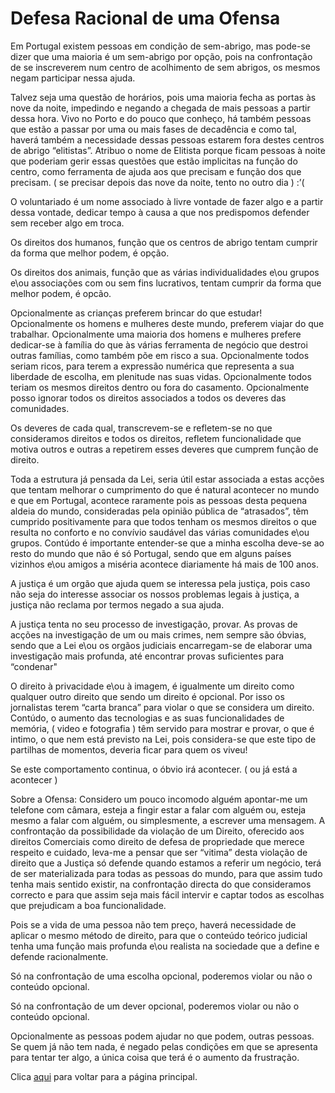 # Defesa Racional de uma Ofensa

Em Portugal existem pessoas em condição de sem-abrigo, mas pode-se dizer que uma maioria é um sem-abrigo por opção, pois na confrontação de se inscreverem num centro de acolhimento de sem abrigos, os mesmos negam participar nessa ajuda.

Talvez seja uma questão de horários, pois uma maioria fecha as portas às nove da noite, impedindo e negando a chegada de mais pessoas a partir dessa hora. Vivo no Porto e do pouco que conheço, há também pessoas que estão a passar por uma ou mais fases de decadência e como tal, haverá também a necessidade dessas pessoas estarem fora destes centros de abrigo “elitistas”. Atribuo o nome de Elitista porque ficam pessoas à noite que poderiam gerir essas questões que estão implicitas na função do centro, como ferramenta de ajuda aos que precisam e função dos que precisam. ( se precisar depois das nove da noite, tento no outro dia ) :’(

O voluntariado é um nome associado à livre vontade de fazer algo e a partir dessa vontade, dedicar tempo à causa a que nos predispomos defender sem receber algo em troca.

Os direitos dos humanos, função que os centros de abrigo tentam cumprir da forma que melhor podem, é opção.

Os direitos dos animais, função que as várias individualidades e\ou grupos e\ou associações com ou sem fins lucrativos, tentam cumprir da forma que melhor podem, é opcão.

Opcionalmente as crianças preferem brincar do que estudar! Opcionalmente os homens e mulheres deste mundo, preferem viajar do que trabalhar. Opcionalmente uma maioria dos homens e mulheres prefere dedicar-se à família do que às várias ferramenta de negócio que destroi outras famílias, como também põe em risco a sua. Opcionalmente todos seriam ricos, para terem a expressão numérica que representa a sua liberdade de escolha, em plenitude nas suas vidas. Opcionalmente todos teriam os mesmos direitos dentro ou fora do casamento. Opcionalmente posso ignorar todos os direitos associados a todos os deveres das comunidades.

Os deveres de cada qual, transcrevem-se e refletem-se no que consideramos direitos e todos os direitos, refletem funcionalidade que motiva outros e outras a repetirem esses deveres que cumprem função de direito.

Toda a estrutura já pensada da Lei, seria útil estar associada a estas acções que tentam melhorar o cumprimento do que é natural acontecer no mundo e que em Portugal, acontece raramente pois as pessoas desta pequena aldeia do mundo, consideradas pela opinião pública de “atrasados”, tẽm cumprido positivamente para que todos tenham os mesmos direitos o que resulta no conforto e no convívio saudável das várias comunidades e\ou grupos. Contúdo é importante entender-se que a minha escolha deve-se ao resto do mundo que não é só Portugal, sendo que em alguns países vizinhos e\ou amigos a miséria acontece diariamente há mais de 100 anos.

A justiça é um orgão que ajuda quem se interessa pela justiça, pois caso não seja do interesse associar os nossos problemas legais à justiça, a justiça não reclama por termos negado a sua ajuda.

A justiça tenta no seu processo de investigação, provar. As provas de acções na investigação de um ou mais crimes, nem sempre são óbvias, sendo que a Lei e\ou os orgãos judiciais encarregam-se de elaborar uma investigação mais profunda, até encontrar provas suficientes para “condenar"

O direito à privacidade e\ou à imagem, é igualmente um direito como qualquer outro direito que sendo um direito é opcional. Por isso os jornalistas terem “carta branca” para violar o que se considera um direito. Contúdo, o aumento das tecnologias e as suas funcionalidades de memória, ( video e fotografia ) têm servido para mostrar e provar, o que é intimo, o que nem está previsto na Lei, pois considera-se que este tipo de partilhas de momentos, deveria ficar para quem os viveu!

Se este comportamento continua, o óbvio irá acontecer. ( ou já está a acontecer )

Sobre a Ofensa: Considero um pouco incomodo alguém apontar-me um telefone com câmara, esteja a fingir estar a falar com alguém ou, esteja mesmo a falar com alguém, ou simplesmente, a escrever uma mensagem. A confrontação da possibilidade da violação de um Direito, oferecido aos direitos Comerciais como direito de defesa de propriedade que merece respeito e cuidado, leva-me a pensar que ser “vitima” desta violação de direito que a Justiça só defende quando estamos a referir um negócio, terá de ser materializada para todas as pessoas do mundo, para que assim tudo tenha mais sentido existir, na confrontação directa do que consideramos correcto e para que assim seja mais fácil intervir e captar todos as escolhas que prejudicam a boa funcionalidade.

Pois se a vida de uma pessoa não tem preço, haverá necessidade de aplicar o mesmo método de direito, para que o conteúdo teórico judicial tenha uma função mais profunda e\ou realista na sociedade que a define e defende racionalmente.

Só na confrontação de uma escolha opcional, poderemos violar ou não o conteúdo opcional.

Só na confrontação de um dever opcional, poderemos violar ou não o conteúdo opcional.

Opcionalmente as pessoas podem ajudar no que podem, outras pessoas. Se quem já não tem nada, é negado pelas condições em que se apresenta para tentar ter algo, a única coisa que terá é o aumento da frustração.

Clica [aqui](../README.md) para voltar para a página principal.
